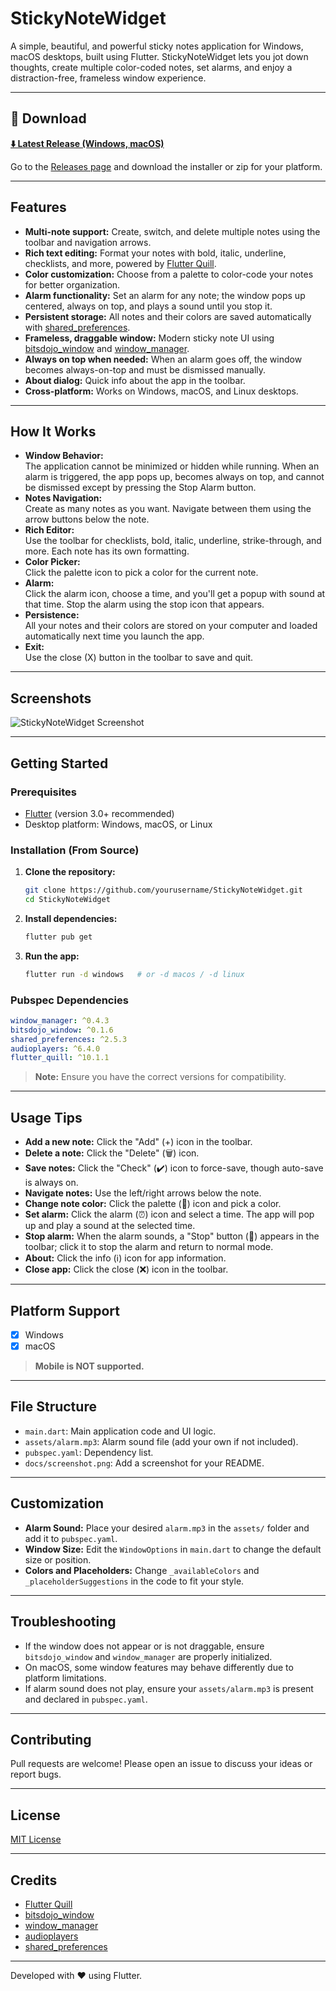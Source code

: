 # StickyNoteWidget

A simple, beautiful, and powerful sticky notes application for Windows, macOS desktops, built using Flutter. StickyNoteWidget lets you jot down thoughts, create multiple color-coded notes, set alarms, and enjoy a distraction-free, frameless window experience.

---

## 🚀 Download

**[⬇️ Latest Release (Windows, macOS)](https://github.com/ThiruvidhiRevanth/StickyNoteWidget/releases/tag/main)**

Go to the [Releases page](https://github.com/ThiruvidhiRevanth/StickyNoteWidget/releases/tag/main) and download the installer or zip for your platform.

---

## Features

- **Multi-note support:** Create, switch, and delete multiple notes using the toolbar and navigation arrows.
- **Rich text editing:** Format your notes with bold, italic, underline, checklists, and more, powered by [Flutter Quill](https://pub.dev/packages/flutter_quill).
- **Color customization:** Choose from a palette to color-code your notes for better organization.
- **Alarm functionality:** Set an alarm for any note; the window pops up centered, always on top, and plays a sound until you stop it.
- **Persistent storage:** All notes and their colors are saved automatically with [shared_preferences](https://pub.dev/packages/shared_preferences).
- **Frameless, draggable window:** Modern sticky note UI using [bitsdojo_window](https://pub.dev/packages/bitsdojo_window) and [window_manager](https://pub.dev/packages/window_manager).
- **Always on top when needed:** When an alarm goes off, the window becomes always-on-top and must be dismissed manually.
- **About dialog:** Quick info about the app in the toolbar.
- **Cross-platform:** Works on Windows, macOS, and Linux desktops.

---

## How It Works

- **Window Behavior:**  
  The application cannot be minimized or hidden while running. When an alarm is triggered, the app pops up, becomes always on top, and cannot be dismissed except by pressing the Stop Alarm button.
- **Notes Navigation:**  
  Create as many notes as you want. Navigate between them using the arrow buttons below the note.
- **Rich Editor:**  
  Use the toolbar for checklists, bold, italic, underline, strike-through, and more. Each note has its own formatting.
- **Color Picker:**  
  Click the palette icon to pick a color for the current note.
- **Alarm:**  
  Click the alarm icon, choose a time, and you'll get a popup with sound at that time. Stop the alarm using the stop icon that appears.
- **Persistence:**  
  All your notes and their colors are stored on your computer and loaded automatically next time you launch the app.
- **Exit:**  
  Use the close (X) button in the toolbar to save and quit.

---

## Screenshots

![StickyNoteWidget Screenshot](docs/screenshot.png) <!-- Add your screenshot here -->

---

## Getting Started

### Prerequisites

- [Flutter](https://flutter.dev/) (version 3.0+ recommended)
- Desktop platform: Windows, macOS, or Linux

### Installation (From Source)

1. **Clone the repository:**
   ```bash
   git clone https://github.com/yourusername/StickyNoteWidget.git
   cd StickyNoteWidget
   ```

2. **Install dependencies:**
   ```bash
   flutter pub get
   ```

3. **Run the app:**
   ```bash
   flutter run -d windows   # or -d macos / -d linux
   ```

### Pubspec Dependencies

```yaml
window_manager: ^0.4.3
bitsdojo_window: ^0.1.6
shared_preferences: ^2.5.3
audioplayers: ^6.4.0
flutter_quill: ^10.1.1
```

> **Note:** Ensure you have the correct versions for compatibility.

---

## Usage Tips

- **Add a new note:** Click the "Add" (+) icon in the toolbar.
- **Delete a note:** Click the "Delete" (🗑️) icon.
- **Save notes:** Click the "Check" (✔️) icon to force-save, though auto-save is always on.
- **Navigate notes:** Use the left/right arrows below the note.
- **Change note color:** Click the palette (🎨) icon and pick a color.
- **Set alarm:** Click the alarm (⏰) icon and select a time. The app will pop up and play a sound at the selected time.
- **Stop alarm:** When the alarm sounds, a "Stop" button (🛑) appears in the toolbar; click it to stop the alarm and return to normal mode.
- **About:** Click the info (ℹ️) icon for app information.
- **Close app:** Click the close (❌) icon in the toolbar.

---

## Platform Support

- [x] Windows
- [x] macOS

> **Mobile is NOT supported.**

---

## File Structure

- `main.dart`: Main application code and UI logic.
- `assets/alarm.mp3`: Alarm sound file (add your own if not included).
- `pubspec.yaml`: Dependency list.
- `docs/screenshot.png`: Add a screenshot for your README.

---

## Customization

- **Alarm Sound:** Place your desired `alarm.mp3` in the `assets/` folder and add it to `pubspec.yaml`.
- **Window Size:** Edit the `WindowOptions` in `main.dart` to change the default size or position.
- **Colors and Placeholders:** Change `_availableColors` and `_placeholderSuggestions` in the code to fit your style.

---

## Troubleshooting

- If the window does not appear or is not draggable, ensure `bitsdojo_window` and `window_manager` are properly initialized.
- On macOS, some window features may behave differently due to platform limitations.
- If alarm sound does not play, ensure your `assets/alarm.mp3` is present and declared in `pubspec.yaml`.

---

## Contributing

Pull requests are welcome! Please open an issue to discuss your ideas or report bugs.

---

## License

[MIT License](LICENSE)

---

## Credits

- [Flutter Quill](https://pub.dev/packages/flutter_quill)
- [bitsdojo_window](https://pub.dev/packages/bitsdojo_window)
- [window_manager](https://pub.dev/packages/window_manager)
- [audioplayers](https://pub.dev/packages/audioplayers)
- [shared_preferences](https://pub.dev/packages/shared_preferences)

---

Developed with ❤️ using Flutter.
